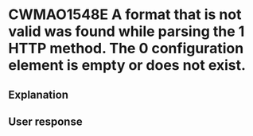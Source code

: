 # CWMAO1548E A format that is not valid was found while parsing the 1 HTTP method. The 0 configuration element is empty or does not exist.

## Explanation

## User response